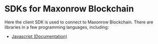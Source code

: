 # SDKs for Maxonrow Blockchain
Here the client SDK is used to connect to Maxonrow Blockchain. There are libraries in a few programming languages, including:

* [Javascript (Documentation)](https://docs.maxonrow.com/index.html "Javascript (Documentation)")